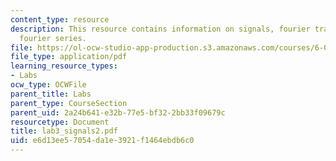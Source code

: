 ```yaml
---
content_type: resource
description: This resource contains information on signals, fourier transform, and
  fourier series.
file: https://ol-ocw-studio-app-production.s3.amazonaws.com/courses/6-071j-introduction-to-electronics-signals-and-measurement-spring-2006/e6d13ee57054da1e3921f1464ebdb6c0_lab3_signals2.pdf
file_type: application/pdf
learning_resource_types:
- Labs
ocw_type: OCWFile
parent_title: Labs
parent_type: CourseSection
parent_uid: 2a24b641-e32b-77e5-bf32-2bb33f09679c
resourcetype: Document
title: lab3_signals2.pdf
uid: e6d13ee5-7054-da1e-3921-f1464ebdb6c0
---
```

